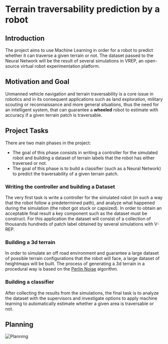# Terrain traversability prediction by a robot

## Introduction

The project aims to use Machine Learning in order for a robot to predict whether it can traverse a given terrain or not. The dataset passed to the Neural Network will be the result of several simulations in VREP, an open-source virtual robot experimentation platform.

## Motivation and Goal

Unmanned vehicle navigation and terrain traversability is a core issue in robotics and in its consequent applications such as land exploration, military scouting or reconnaissance and more general situations, thus the need for an intelligent system, that can guarantee a **wheeled** robot to estimate with accuracy if a given terrain patch is traversable.

## Project Tasks

There are two main phases in the project:

- The goal of this phase consists in writing a controller for the simulated robot and building a dataset of terrain labels that the robot has either traversed or not.
- The goal of this phase is to build a classifier (such as a Neural Network) to predict the traversability of a given terrain patch.

### Writing the controller and building a Dataset

The very first task is write a controller for the simulated robot (in such a way that the robot follow a predetermined path), and analyze what happened during the simulation (the robot got stuck or capsized). In order to obtain an acceptable final result a key component such as the dataset must be construct. For this application the dataset will consist of a collection of thousands hundreds of patch label obtained by several simulations with V-REP.

### Building a 3d terrain

In order to simulate an off road environment and guarantee a large dataset of possible terrain configurations that the robot will face, a large dataset of heightmaps will be built. The process of generating a 3d terrain in a procedural way is based on the [Perlin Noise](https://en.wikipedia.org/wiki/Perlin_noise#Algorithm_detail) algorithm.

### Building a classifier

After collecting the results from the simulations, the final task is to analyze the dataset with the supervisors and investigate options to apply machine learning to automatically estimate whether a given area is traversable or not.

## Planning

![Planning](http://s27.postimg.org/w8bdbrl6b/timetable.png)
